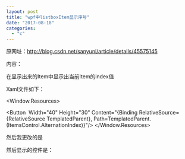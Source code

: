 ```yaml
---
layout: post
title: "wpf中listboxItem显示序号"
date: "2017-08-18"
categories: 
  - "c"
---
```


原网址：http://blog.csdn.net/sanyuni/article/details/45575145

内容：

在显示出来的Item中显示出当前Item的index值

Xaml文件如下：

<Window.Resources> <Style x:Key="wrapalListBox" TargetType="ListBox"> <Setter Property="Template"> <Setter.Value> <ControlTemplate> <WrapPanel  Orientation="Horizontal" IsItemsHost="True" ScrollViewer.CanContentScroll="True"/> </ControlTemplate> </Setter.Value> </Setter> </Style>

<DataTemplate x:Key="listItemTempalte"> <Button  Width="40" Height="30" Content="{Binding RelativeSource={RelativeSource TemplatedParent}, Path=TemplatedParent.(ItemsControl.AlternationIndex)}"/> </DataTemplate> </Window.Resources> <Grid> <ListBox Style="{ StaticResource wrapalListBox}" ItemTemplate="{StaticResource listItemTempalte}" ItemsSource="{Binding Items}" AlternationCount="{Binding Path=Items.Count}" >

</ListBox> </Grid>

然后我更改的是

<ListBox x:Name="listBox\_garment\_stock\_process\_last" ItemsSource="{Binding DT}" Margin="1" Grid.Row="1" ItemTemplate="{DynamicResource garment\_stock\_progress\_last\_item}" VirtualizingStackPanel.IsVirtualizing="True" VirtualizingStackPanel.VirtualizationMode="Recycling" AlternationCount="{Binding Path=DT.Rows.Count}" >

然后显示的控件是：

<Label x:Name="label206" Grid.Row="1" Grid.Column="6" Content="{Binding RelativeSource={RelativeSource TemplatedParent}, Path=TemplatedParent.(ItemsControl.AlternationIndex)}"></Label>
